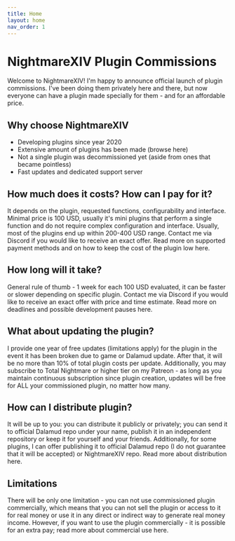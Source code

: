 ```yaml
---
title: Home
layout: home
nav_order: 1
---
```


# NightmareXIV Plugin Commissions
Welcome to NightmareXIV! I'm happy to announce official launch of plugin commissions. I've been doing them privately here and there, but now everyone can have a plugin made specially for them - and for an affordable price. 

## Why choose NightmareXIV
- Developing plugins since year 2020
- Extensive amount of plugins has been made (browse here)
- Not a single plugin was decommissioned yet (aside from ones that became pointless)
- Fast updates and dedicated support server

## How much does it costs? How can I pay for it?
It depends on the plugin, requested functions, configurability and interface. Minimal price is 100 USD, usually it's mini plugins that perform a single function and do not require complex configuration and interface. Usually, most of the plugins end up within 200-400 USD range. Contact me via Discord if you would like to receive an exact offer. Read more on supported payment methods and on how to keep the cost of the plugin low here.

## How long will it take?
General rule of thumb - 1 week for each 100 USD evaluated, it can be faster or slower depending on specific plugin. Contact me via Discord if you would like to receive an exact offer with price and time estimate. Read more on deadlines and possible development pauses here.

## What about updating the plugin? 
I provide one year of free updates (limitations apply) for the plugin in the event it has been broken due to game or Dalamud update. After that, it will be no more than 10% of total plugin costs per update. Additionally, you may subscribe to Total Nightmare or higher tier on my Patreon - as long as you maintain continuous subscription since plugin creation, updates will be free for ALL your commissioned plugin, no matter how many. 

## How can I distribute plugin?
It will be up to you: you can distribute it publicly or privately; you can send it to official Dalamud repo under your name, publish it in an independent repository or keep it for yourself and your friends. Additionally, for some plugins, I can offer publishing it to official Dalamud repo (I do not guarantee that it will be accepted) or NightmareXIV repo. Read more about distribution here.

## Limitations
There will be only one limitation - you can not use commissioned plugin commercially, which means that you can not sell the plugin or access to it for real money or use it in any direct or indirect way to generate real money income. However, if you want to use the plugin commercially - it is possible for an extra pay; read more about commercial use here.